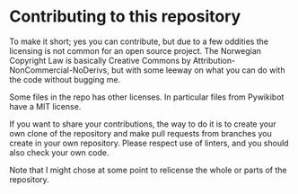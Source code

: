 # Contributing to this repository

To make it short; yes you can contribute, but due to a few oddities the licensing is not common for an open source project. The Norwegian Copyright Law is basically Creative Commons by Attribution-NonCommercial-NoDerivs, but with some leeway on what you can do with the code without bugging me.

Some files in the repo has other licenses. In particular files from Pywikibot have a MIT license.

If you want to share your contributions, the way to do it is to create your own clone of the repository and make pull requests from branches you create in your own repository. Please respect use of linters, and you should also check your own code.

Note that I might chose at some point to relicense the whole or parts of the repository.
